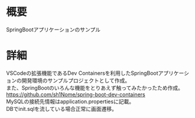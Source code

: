 # 概要

SpringBootアプリケーションのサンプル<br>

# 詳細

VSCodeの拡張機能であるDev Containersを利用したSpringBootアプリケーションの開発環境のサンプルプロジェクトとして作成。<br>
また、SpringBootのいろんな機能をとりあえず触ってみたかったため作成。<br>
https://github.com/sh1Nome/spring-boot-dev-containers<br>
MySQLの接続先情報はapplication.propertiesに記載。<br>
DBでinit.sqlを流している場合正常に画面遷移。<br>
